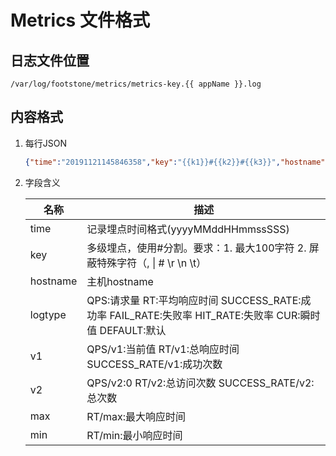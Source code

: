 # Metrics 文件格式

## 日志文件位置

`/var/log/footstone/metrics/metrics-key.{{ appName }}.log`

## 内容格式

1. 每行JSON

    ```json
    {"time":"20191121145846358","key":"{{k1}}#{{k2}}#{{k3}}","hostname":"bogon","logtype":"QPS","v1":1116,"v2":0,"min":-1,"max":-1}
    ```

1. 字段含义

    名称     | 描述                                                          
    ---      | ---
    time     | 记录埋点时间格式(yyyyMMddHHmmssSSS)                               
    key      | 多级埋点，使用#分割。要求：1. 最大100字符 2. 屏蔽特殊字符（, \| # \\r \\n \\t）
    hostname | 主机hostname
    logtype  | QPS:请求量 RT:平均响应时间 SUCCESS_RATE:成功率 FAIL_RATE:失败率 HIT_RATE:失败率 CUR:瞬时值 DEFAULT:默认
    v1       | QPS/v1:当前值 RT/v1:总响应时间 SUCCESS_RATE/v1:成功次数
    v2       | QPS/v2:0 RT/v2:总访问次数 SUCCESS_RATE/v2:总次数
    max      | RT/max:最大响应时间
    min      | RT/min:最小响应时间
